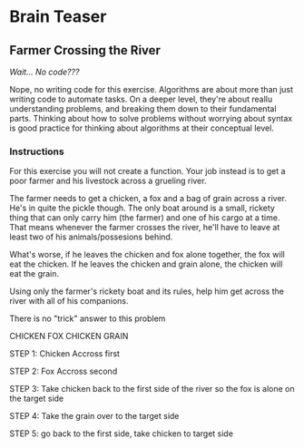 # Brain Teaser

## Farmer Crossing the River

_Wait... No code???_

Nope, no writing code for this exercise. Algorithms are about more than just writing code to automate tasks. On a deeper level, they're about reallu understanding problems, and breaking them down to their fundamental parts. Thinking about how to solve problems without worrying about syntax is good practice for thinking about algorithms at their conceptual level.

### Instructions

For this exercise you will not create a function. Your job instead is to get a poor farmer and his livestock across a grueling river.

The farmer needs to get a chicken, a fox and a bag of grain across a river. He's in quite the pickle though. The only boat around is a small, rickety thing that can only carry him (the farmer) and one of his cargo at a time. That means whenever the farmer crosses the river, he'll have to leave at least two of his animals/possesions behind.

What's worse, if he leaves the chicken and fox alone together, the fox will eat the chicken. If he leaves the chicken and grain alone, the chicken will eat the grain. 

Using only the farmer's rickety boat and its rules, help him get across the river with all of his companions.

There is no "trick" answer to this problem


CHICKEN FOX 
CHICKEN GRAIN


STEP 1: Chicken Accross first

STEP 2: Fox Accross second

STEP 3: Take chicken back to the first side of the river so the fox is alone on the target side

STEP 4: Take the grain over to the target side

STEP 5: go back to the first side, take chicken to target side




